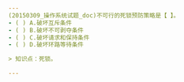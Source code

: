 ```yaml
---
(20150309_操作系统试题_doc)不可行的死锁预防策略是【 】。
- ( ) A.破坏互斥条件 
- ( ) B.破坏不可剥夺条件 
- ( ) C.破坏请求和保持条件 
- ( ) D.破坏环路等待条件

> 知识点：死锁。

---
```

